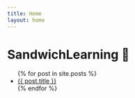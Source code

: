 ```yaml
---
title: Home
layout: home
---
```

# SandwichLearning 🥪

<ul>
  {% for post in site.posts %}
    <li>
      <a href="{{ post.url }}">{{ post.title }}</a>
    </li>
  {% endfor %}
</ul>